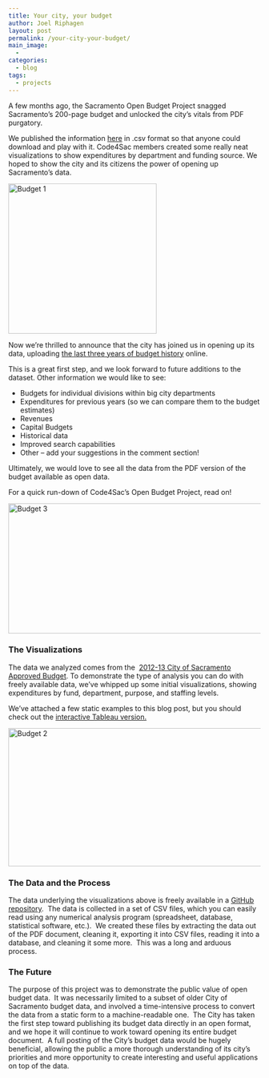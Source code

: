 ```yaml
---
title: Your city, your budget
author: Joel Riphagen
layout: post
permalink: /your-city-your-budget/
main_image:
  -
categories:
  - blog
tags:
  - projects
---
```

A few months ago, the Sacramento Open Budget Project snagged Sacramento’s 200-page budget and unlocked the city’s vitals from PDF purgatory.

We published the information <a href="https://github.com/code4sac/open-budget" target="_blank">here</a> in .csv format so that anyone could download and play with it. Code4Sac members created some really neat visualizations to show expenditures by department and funding source. We hoped to show the city and its citizens the power of opening up Sacramento’s data.

<img class="alignright wp-image-771 size-medium" src="../images/posts/Budget-1-296x300.jpg" alt="Budget 1" width="296" height="300" />

Now we’re thrilled to announce that the city has joined us in opening up its data, uploading <a href="http://data.cityofsacramento.org/datastreams/88104/city-of-sacramento-last-three-approved-budgets/" target="_blank">the last three years of budget history</a> online.

This is a great first step, and we look forward to future additions to the dataset. Other information we would like to see:

  * Budgets for individual divisions within big city departments
  * Expenditures for previous years (so we can compare them to the budget estimates)
  * Revenues
  * Capital Budgets
  * Historical data
  * Improved search capabilities
  * Other &#8211; add your suggestions in the comment section!

Ultimately, we would love to see all the data from the PDF version of the budget available as open data.

For a quick run-down of Code4Sac’s Open Budget Project, read on!

<img class="alignnone size-full wp-image-769" src="../images/posts/Budget-3.jpg" alt="Budget 3" width="990" height="260" />

### **The Visualizations**

The data we analyzed comes from the  [2012-13 City of Sacramento Approved Budget][2]. To demonstrate the type of analysis you can do with freely available data, we’ve whipped up some initial visualizations, showing expenditures by fund, department, purpose, and staffing levels.

We’ve attached a few static examples to this blog post, but you should check out the [interactive Tableau version.][1]

<img class="alignnone size-full wp-image-770" src="../images/posts/Budget-2.jpg" alt="Budget 2" width="954" height="276" />

### **The Data and the Process**

The data underlying the visualizations above is freely available in a <a href="https://github.com/code4sac/open-budget" target="_blank">GitHub repository</a>.  The data is collected in a set of CSV files, which you can easily read using any numerical analysis program (spreadsheet, database, statistical software, etc.).  We created these files by extracting the data out of the PDF document, cleaning it, exporting it into CSV files, reading it into a database, and cleaning it some more.  This was a long and arduous process.

### **The Future**

The purpose of this project was to demonstrate the public value of open budget data.  It was necessarily limited to a subset of older City of Sacramento budget data, and involved a time-intensive process to convert the data from a static form to a machine-readable one.  The City has taken the first step toward publishing its budget data directly in an open format, and we hope it will continue to work toward opening its entire budget document.  A full posting of the City’s budget data would be hugely beneficial, allowing the public a more thorough understanding of its city’s priorities and more opportunity to create interesting and useful applications on top of the data.

 [1]: http://public.tableausoftware.com/views/SacramentoCityBudget2012-2013/FundingSources
 [2]: http://portal.cityofsacramento.org/Finance/Budget/Documents/2012-13Budget
